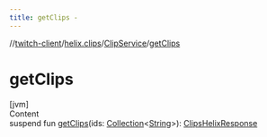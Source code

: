 ```yaml
---
title: getClips -
---
```

//[twitch-client](../../index.md)/[helix.clips](../index.md)/[ClipService](index.md)/[getClips](get-clips.md)



# getClips  
[jvm]  
Content  
suspend fun [getClips](get-clips.md)(ids: [Collection](https://kotlinlang.org/api/latest/jvm/stdlib/kotlin.collections/-collection/index.html)<[String](https://kotlinlang.org/api/latest/jvm/stdlib/kotlin/-string/index.html)>): [ClipsHelixResponse](../-clips-helix-response/index.md)  



